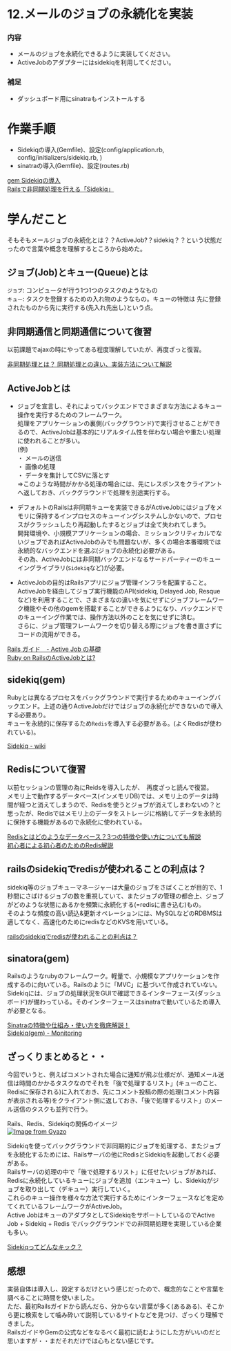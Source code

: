 # 12.メールのジョブの永続化を実装
### 内容
- メールのジョブを永続化できるように実装してください。  
- ActiveJobのアダプターにはsidekiqを利用してください。  
  
### 補足
- ダッシュボード用にsinatraもインストールする  

# 作業手順
- Sidekiqの導入(Gemfile)、設定(config/application.rb, config/initializers/sidekiq.rb, )
- sinatraの導入(Gemfile)、設定(routes.rb)  
  
[gem Sidekiqの導入](https://qiita.com/tanutanu/items/dabd550e3f969f72d64c)  
[Railsで非同期処理を行える「Sidekiq」](https://qiita.com/yumiyon/items/6835d90e621e73268021)  
  
  
# 学んだこと
そもそもメールジョブの永続化とは？？ActiveJob?？sidekiq？？という状態だったので言葉や概念を理解するところから始めた。  
  
## ジョブ(Job)とキュー(Queue)とは  
`ジョブ`: コンピュータが行う1つ1つのタスクのようなもの  
`キュー`: タスクを登録するための入れ物のようなもの。キューの特徴は 先に登録されたものから先に実行する(先入れ先出し)という点。  
  
  
## 非同期通信と同期通信について復習  
以前課題でajaxの時にやってある程度理解していたが、再度ざっと復習。  
  
[非同期処理とは？ 同期処理との違い、実装方法について解説](https://www.rworks.jp/system/system-column/sys-entry/21730/)  
  
  
## ActiveJobとは
- ジョブを宣言し、それによってバックエンドでさまざまな方法によるキュー操作を実行するためのフレームワーク。  
処理をアプリケーションの裏側(バックグラウンド)で実行させることができるので、ActiveJobは基本的にリアルタイム性を伴わない場合や重たい処理に使われることが多い。  
(例)  
・ メールの送信  
・ 画像の処理  
・ データを集計してCSVに落とす  
=>このような時間がかかる処理の場合には、先にレスポンスをクライアントへ返しておき、バックグラウンドで処理を別途実行する。  
  
- デフォルトのRailsは非同期キューを実装できるがActiveJobにはジョブをメモリに保持するインプロセスのキューイングシステムしかないので、プロセスがクラッシュしたり再起動したするとジョブは全て失われてしまう。  
開発環境や、小規模アプリケーションの場合、ミッションクリティカルでないジョブであればActiveJobのみでも問題ないが、多くの場合本番環境では永続的なバックエンドを選ぶ(ジョブの永続化)必要がある。  
その為、ActiveJobには非同期バックエンドなるサードパーティーのキューイングライブラリ(`Sidekiq`など)が必要。  
  
- ActiveJobの目的はRailsアプリにジョブ管理インフラを配置すること。  
ActiveJobを経由してジョブ実行機能のAPI(sidekiq, Delayed Job, Resqueなど)を利用することで、さまざまなの違いを気にせずにジョブフレームワーク機能やその他のgemを搭載することができるようになり、バックエンドでのキューイング作業では、操作方法以外のことを気にせずに済む。  
さらに、ジョブ管理フレームワークを切り替える際にジョブを書き直さずにコードの流用ができる。  
  
[Rails ガイド　- Active Job の基礎](https://railsguides.jp/active_job_basics.html)  
[Ruby on RailsのActiveJobとは?](https://qiita.com/petertakahashi/items/cb9ae73e5ba3020f4a89)  
  
  
## sidekiq(gem)
Rubyとは異なるプロセスをバックグラウンドで実行するためのキューイングバックエンド。上述の通りActiveJobだけではジョブの永続化ができないので導入する必要あり。  
キューを永続的に保存するため`Redis`を導入する必要がある。(よくRedisが使われている)。  
  
[Sidekiq - wiki](https://github.com/mperham/sidekiq/wiki)  
  
  
## Redisについて復習
以前セッションの管理の為にReidsを導入したが、　再度ざっと読んで復習。  
メモリ上で動作するデータベース(インメモリDB)では、メモリ上のデータは時間が経つと消えてしまうので、Redisを使うとジョブが消えてしまわないの？と思ったが、Redisではメモリ上のデータをストレージに格納してデータを永続的に保持する機能があるので永続化に使われている。  
  
[Redisとはどのようなデータベース？3つの特徴や使い方についても解説](https://www.fenet.jp/infla/column/database/redis%E3%81%A8%E3%81%AF%E3%81%A9%E3%81%AE%E3%82%88%E3%81%86%E3%81%AA%E3%83%87%E3%83%BC%E3%82%BF%E3%83%99%E3%83%BC%E3%82%B9%EF%BC%9F3%E3%81%A4%E3%81%AE%E7%89%B9%E5%BE%B4%E3%82%84%E4%BD%BF%E3%81%84/)  
[初心者による初心者のためのRedis解説](https://qiita.com/keinko/items/60c844bcf329bd3f4af8)  
  
  
## railsのsidekiqでredisが使われることの利点は？  
sidekiq等のジョブキューマネージャーは大量のジョブをさばくことが目的で、1秒間にさばけるジョブの数を重視していて、またジョブの管理の都合上、ジョブがどのような状態にあるかを頻繁に永続化する(=redisに書き込む)もの。  
そのような頻度の高い読込&更新オペレーションには、MySQLなどのRDBMSは適してなく、高速化のためにredisなどのKVSを用いている。  
  
[railsのsidekiqでredisが使われることの利点は？](https://ja.stackoverflow.com/questions/27035/rails%E3%81%AEsidekiq%E3%81%A7-redis-%E3%81%8C%E4%BD%BF%E3%82%8F%E3%82%8C%E3%82%8B%E3%81%93%E3%81%A8%E3%81%AE%E5%88%A9%E7%82%B9%E3%81%AF)  
  
  
## sinatora(gem)
Railsのようなrubyのフレームワーク。軽量で、小規模なアプリケーションを作成するのに向いている。Railsのように「MVC」に基づいて作成されていない。  
Sidekiqには、ジョブの処理状況をGUIで確認できるインターフェース(ダッシュボード)が備わっている。そのインターフェースはsinatraで動いているため導入が必要となる。  
    
[Sinatraの特徴や仕組み・使い方を徹底解説！](https://agency-star.co.jp/column/sinatra)  
[Sidekiq(gem) - Monitoring](https://github.com/mperham/sidekiq/wiki/Monitoring)  
  
  
## ざっくりまとめると・・
今回でいうと、例えばコメントされた場合に通知が飛ぶ仕様だが、通知メール送信は時間のかかるタスクなのでそれを「後で処理するリスト」(キューのこと、Redisに保存される)に入れておき、先にコメント投稿の際の処理(コメント内容が表示される等)をクライアント側に返しておき、「後で処理するリスト」のメール送信のタスクも並列で行う。  
  
Rails、Redis、Sidekiqの関係のイメージ  
[![Image from Gyazo](https://i.gyazo.com/19c2e2235403a69f0f0932d4440e98d9.png)](https://gyazo.com/19c2e2235403a69f0f0932d4440e98d9)
  
Sidekiqを使ってバックグラウンドで非同期的にジョブを処理する、またジョブを永続化するためには、Railsサーバの他にRedisとSidekiqを起動しておく必要がある。  
Railsサーバの処理の中で「後で処理するリスト」に任せたいジョブがあれば、Redisに永続化しているキューにジョブを追加（エンキュー）し、Sidekiqがジョブを取り出して（デキュー）実行していく。  
これらのキュー操作を様々な方法で実行するためにインターフェースなどを定めてくれているフレームワークがActiveJob。  
Active JobはキューのアダプタとしてSidekiqをサポートしているのでActive Job + Sidekiq + Redis でバックグラウンドでの非同期処理を実現している企業も多い。　　
  
[Sidekiqってどんなキック？](https://dev.icare.jpn.com/dev_cat/sidekiq/)　　
  
  
## 感想
実装自体は導入し、設定するだけという感じだったので、概念的なことや言葉を調べることに時間を使いました。  
ただ、最初Railsガイドから読んだら、分からない言葉が多く(あるある)、そこから更に検索をして噛み砕いて説明しているサイトなどを見つけ、ざっくり理解できました。  
RailsガイドやGemの公式などをなるべく最初に読むようにした方がいいのだと思いますが・・まだそれだけでは心もとない感じです。  
